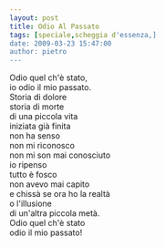 ```yaml
---
layout: post
title: Odio Al Passato
tags: [speciale,scheggia d'essenza,]
date: 2009-03-23 15:47:00
author: pietro
---
```

Odio quel ch'è stato,<br/>io odio il mio passato.<br/>Storia di dolore<br/>storia di morte<br/>di una piccola vita<br/>iniziata già finita<br/>non ha senso<br/>non mi riconosco<br/>non mi son mai conosciuto<br/>io ripenso<br/>tutto è fosco<br/>non avevo mai capito<br/>e chissà se ora ho la realtà<br/>o l'illusione<br/>di un'altra piccola metà.<br/>Odio quel ch'è stato<br/>odio il mio passato!
